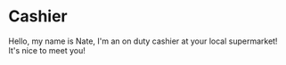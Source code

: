 # Cashier
Hello, my name is Nate, I'm an on duty cashier at your local supermarket! It's nice to meet you!
